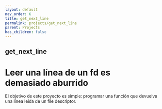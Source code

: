```yaml
---
layout: default
nav_order: 6
title: get_next_line
permalink: projects/get_next_line
parent: Projects
has_children: false
---
```


## get_next_line
# Leer una línea de un fd es demasiado aburrido
El objetivo de este proyecto es simple: programar una función que devuelva una línea leída de un file descriptor.
